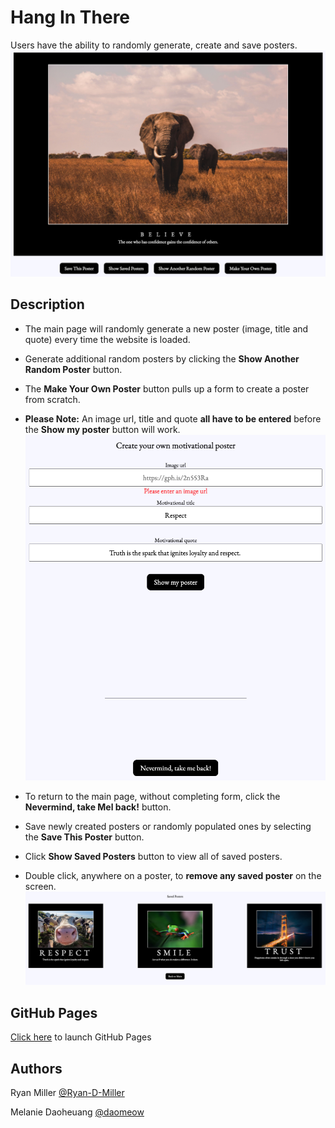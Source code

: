 # Hang In There 

Users have the ability to randomly generate, create and save posters.
![hangInThere1](./readme-imgs/hangInThere1.png)

## Description

* The main page will randomly generate a new poster (image, title and quote) every time the website is loaded.
* Generate additional random posters by clicking the **Show Another Random Poster** button.
* The **Make Your Own Poster** button pulls up a form to create a poster from scratch.

* **Please Note:** An image url, title and quote **all have to be entered** before the **Show my poster** button will work. ![hangInThere2](./readme-imgs/hangInThere2.png)
* To return to the main page, without completing form, click the **Nevermind, take Mel back!** button.
* Save newly created posters or randomly populated ones by selecting the **Save This Poster** button.
* Click **Show Saved Posters** button to view all of saved posters.
* Double click, anywhere on a poster, to **remove any saved poster** on the screen.  
![hangInThere3](./readme-imgs/hangInThere3.png)

## GitHub Pages
[Click here](https://ryan-d-miller.github.io/hang-in-there-boilerplate/) to launch GitHub Pages

## Authors
Ryan Miller [@Ryan-D-Miller](https://github.com/Ryan-D-Miller)

Melanie Daoheuang [@daomeow](https://github.com/daomeow)
